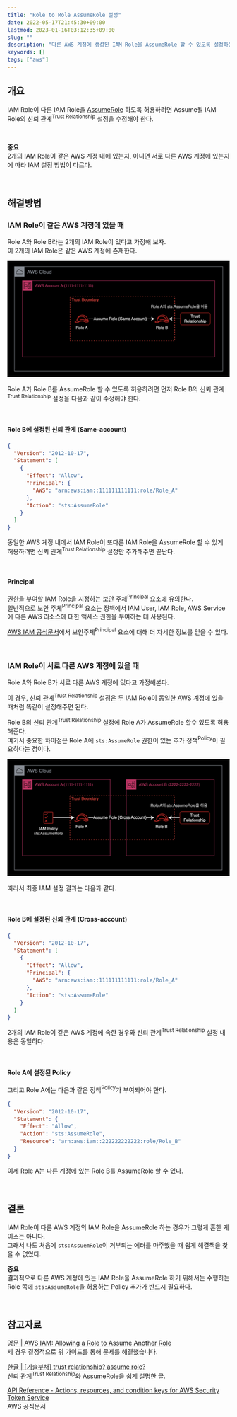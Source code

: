 ```yaml
---
title: "Role to Role AssumeRole 설정"
date: 2022-05-17T21:45:30+09:00
lastmod: 2023-01-16T03:12:35+09:00
slug: ""
description: "다른 AWS 계정에 생성된 IAM Role을 AssumeRole 할 수 있도록 설정하는 방법을 소개한다."
keywords: []
tags: ["aws"]
---
```


## 개요

IAM Role이 다른 IAM Role을 [AssumeRole](https://docs.aws.amazon.com/STS/latest/APIReference/API_AssumeRole.html) 하도록 허용하려면 Assume될 IAM Role의 신뢰 관계<sup>Trust Relationship</sup> 설정을 수정해야 한다.  

&nbsp;

**중요**  
2개의 IAM Role이 같은 AWS 계정 내에 있는지, 아니면 서로 다른 AWS 계정에 있는지에 따라 IAM 설정 방법이 다르다.

&nbsp;

## 해결방법

### IAM Role이 같은 AWS 계정에 있을 때

Role A와 Role B라는 2개의 IAM Role이 있다고 가정해 보자.  
이 2개의 IAM Role은 같은 AWS 계정에 존재한다.  

![Same account Role to Role](./1.png)

Role A가 Role B를 AssumeRole 할 수 있도록 허용하려면 먼저 Role B의 신뢰 관계<sup>Trust Relationship</sup> 설정을 다음과 같이 수정해야 한다.

&nbsp;

#### Role B에 설정된 신뢰 관계 (Same-account)

```json
{
  "Version": "2012-10-17",
  "Statement": [
    {
      "Effect": "Allow",
      "Principal": {
        "AWS": "arn:aws:iam::111111111111:role/Role_A"
      },
      "Action": "sts:AssumeRole"
    }
  ]
}
```

동일한 AWS 계정 내에서 IAM Role이 또다른 IAM Role을 AssumeRole 할 수 있게 허용하려면 신뢰 관계<sup>Trust Relationship</sup> 설정만 추가해주면 끝난다.

&nbsp;

#### Principal

권한을 부여할 IAM Role을 지정하는 보안 주체<sup>Principal</sup> 요소에 유의한다.  
일반적으로 보안 주체<sup>Principal</sup> 요소는 정책에서 IAM User, IAM Role, AWS Service에 다른 AWS 리소스에 대한 액세스 권한을 부여하는 데 사용된다.  

[AWS IAM 공식문서](https://docs.aws.amazon.com/ko_kr/IAM/latest/UserGuide/reference_policies_elements_principal.html)에서 보안주체<sup>Principal</sup> 요소에 대해 더 자세한 정보를 얻을 수 있다.  

&nbsp;

### IAM Role이 서로 다른 AWS 계정에 있을 때

Role A와 Role B가 서로 다른 AWS 계정에 있다고 가정해본다.

이 경우, 신뢰 관계<sup>Trust Relationship</sup> 설정은 두 IAM Role이 동일한 AWS 계정에 있을 때처럼 똑같이 설정해주면 된다.

Role B의 신뢰 관계<sup>Trust Relationship</sup> 설정에 Role A가 AssumeRole 할수 있도록 허용해준다.  
여기서 중요한 차이점은 Role A에 `sts:AssumeRole` 권한이 있는 추가 정책<sup>Policy</sup>이 필요하다는 점이다.

![Cross-account Role to Role](./2.png)

따라서 최종 IAM 설정 결과는 다음과 같다.

&nbsp;

#### Role B에 설정된 신뢰 관계 (Cross-account)

```json
{
  "Version": "2012-10-17",
  "Statement": [
    {
      "Effect": "Allow",
      "Principal": {
        "AWS": "arn:aws:iam::111111111111:role/Role_A"
      },
      "Action": "sts:AssumeRole"
    }
  ]
}
```

2개의 IAM Role이 같은 AWS 계정에 속한 경우와 신뢰 관계<sup>Trust Relationship</sup> 설정 내용은 동일하다.  

&nbsp;

#### Role A에 설정된 Policy

그리고 Role A에는 다음과 같은 정책<sup>Policy</sup>가 부여되어야 한다.

```json
{
  "Version": "2012-10-17",
  "Statement": {
    "Effect": "Allow",
    "Action": "sts:AssumeRole",
    "Resource": "arn:aws:iam::222222222222:role/Role_B"
  }
}
```

이제 Role A는 다른 계정에 있는 Role B를 AssumeRole 할 수 있다.

&nbsp;

## 결론

IAM Role이 다른 AWS 계정의 IAM Role을 AssumeRole 하는 경우가 그렇게 흔한 케이스는 아니다.  
그래서 나도 처음에 `sts:AssuemRole`이 거부되는 에러를 마주했을 때 쉽게 해결책을 찾을 수 없었다.  

**중요**  
결과적으로 다른 AWS 계정에 있는 IAM Role을 AssumeRole 하기 위해서는 수행하는 Role 쪽에 `sts:AssumeRole`을 허용하는 Policy 추가가 반드시 필요하다.

&nbsp;

## 참고자료

[영문 | AWS IAM: Allowing a Role to Assume Another Role](https://nelsonfigueroa.dev/aws-iam-allowing-a-role-to-assume-another-role/)  
제 경우 결정적으로 위 가이드를 통해 문제를 해결했습니다.

[한글 | [기술부채] trust relationship? assume role?](https://always-kimkim.tistory.com/entry/trust-relationship-assume-role)  
신뢰 관계<sup>Trust Relationship</sup>와 AssumeRole을 쉽게 설명한 글.

[API Reference - Actions, resources, and condition keys for AWS Security Token Service](https://docs.aws.amazon.com/STS/latest/APIReference/API_AssumeRole.html)  
AWS 공식문서

